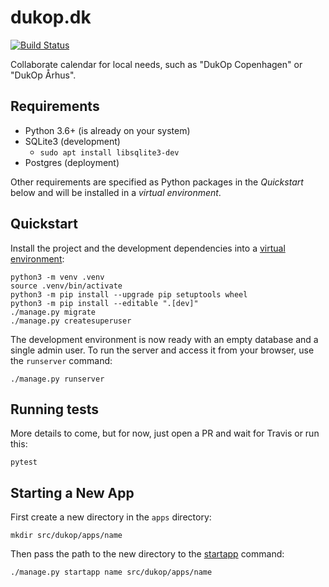 # dukop.dk

[![Build Status](https://travis-ci.com/dukop/django-dukop.svg?branch=master)](https://travis-ci.com/dukop/django-dukop)

Collaborate calendar for local needs, such as "DukOp Copenhagen" or "DukOp Århus".

## Requirements

* Python 3.6+ (is already on your system)
* SQLite3 (development)
  * `sudo apt install libsqlite3-dev`
* Postgres (deployment)

Other requirements are specified as Python packages in the *Quickstart* below and will be installed in a *virtual environment*.

## Quickstart

Install the project and the development dependencies into a [virtual environment](https://docs.python.org/3.7/tutorial/venv.html):

```console
python3 -m venv .venv
source .venv/bin/activate
python3 -m pip install --upgrade pip setuptools wheel
python3 -m pip install --editable ".[dev]"
./manage.py migrate
./manage.py createsuperuser
```

The development environment is now ready with an empty database and a single admin user. To run the server and access it from your browser, use the `runserver` command:

```console
./manage.py runserver
```

## Running tests

More details to come, but for now, just open a PR and wait for Travis or run this:

```console
pytest
```

## Starting a New App

First create a new directory in the `apps` directory:

```console
mkdir src/dukop/apps/name
```

Then pass the path to the new directory to the [startapp](https://docs.djangoproject.com/en/2.1/ref/django-admin/#django-admin-startapp) command:

```console
./manage.py startapp name src/dukop/apps/name
```
